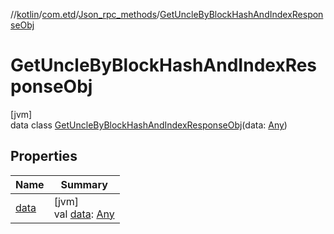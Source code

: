 //[kotlin](../../../../index.md)/[com.etd](../../index.md)/[Json_rpc_methods](../index.md)/[GetUncleByBlockHashAndIndexResponseObj](index.md)

# GetUncleByBlockHashAndIndexResponseObj

[jvm]\
data class [GetUncleByBlockHashAndIndexResponseObj](index.md)(data: [Any](https://kotlinlang.org/api/latest/jvm/stdlib/kotlin/-any/index.html))

## Properties

| Name | Summary |
|---|---|
| [data](data.md) | [jvm]<br>val [data](data.md): [Any](https://kotlinlang.org/api/latest/jvm/stdlib/kotlin/-any/index.html) |

